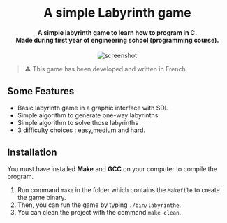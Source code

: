 <h1 align="center">A simple Labyrinth game</h1>

<h4 align="center">
A simple labyrinth game to learn how to program in C.
<br>
Made during first year of engineering school (programming course).
</h4>

<p align="center">
    <img src="https://i.imgur.com/Tc1KGP1.png" alt="screenshot">
</p>

> :warning: This game has been developed and written in French.

## Some Features

* Basic labyrinth game in a graphic interface with SDL
* Simple algorithm to generate one-way labyrinths
* Simple algorithm to solve those labyrinths
* 3 difficulty choices : easy,medium and hard.

## Installation

You must have installed **Make** and **GCC** on your computer to compile the program.

1. Run command `make` in the folder which contains the `Makefile` to create the game binary.
2. Then, you can run the game by typing `./bin/labyrinthe`.
3. You can clean the project with the command `make clean`.


